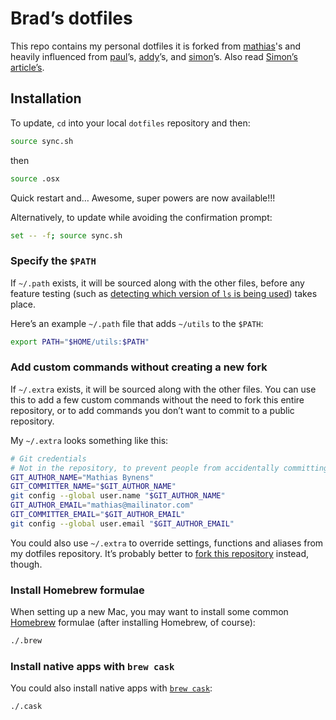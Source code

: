 # Brad’s dotfiles

This repo contains my personal dotfiles it is forked from [mathias](https://github.com/mathiasbynens/dotfiles/)'s and heavily influenced from [paul](https://github.com/paulirish/dotfiles/)’s, [addy](https://github.com/addyosmani/dotfiles/)’s, and [simon](https://github.com/simonowendesign/dotfiles/)’s. Also read [Simon’s](http://simonowendesign.co.uk/blog/2012/12/02/mother-effing-dotfiles/) [article’s](http://net.tutsplus.com/tutorials/tools-and-tips/setting-up-a-mac-dev-machine-from-zero-to-hero-with-dotfiles/).


## Installation

To update, `cd` into your local `dotfiles` repository and then:

```bash
source sync.sh
```

then

```bash
source .osx
```

Quick restart and… Awesome, super powers are now available!!!

Alternatively, to update while avoiding the confirmation prompt:

```bash
set -- -f; source sync.sh
```

### Specify the `$PATH`

If `~/.path` exists, it will be sourced along with the other files, before any feature testing (such as [detecting which version of `ls` is being used](https://github.com/mathiasbynens/dotfiles/blob/aff769fd75225d8f2e481185a71d5e05b76002dc/.aliases#L21-26)) takes place.

Here’s an example `~/.path` file that adds `~/utils` to the `$PATH`:

```bash
export PATH="$HOME/utils:$PATH"
```

### Add custom commands without creating a new fork

If `~/.extra` exists, it will be sourced along with the other files. You can use this to add a few custom commands without the need to fork this entire repository, or to add commands you don’t want to commit to a public repository.

My `~/.extra` looks something like this:

```bash
# Git credentials
# Not in the repository, to prevent people from accidentally committing under my name
GIT_AUTHOR_NAME="Mathias Bynens"
GIT_COMMITTER_NAME="$GIT_AUTHOR_NAME"
git config --global user.name "$GIT_AUTHOR_NAME"
GIT_AUTHOR_EMAIL="mathias@mailinator.com"
GIT_COMMITTER_EMAIL="$GIT_AUTHOR_EMAIL"
git config --global user.email "$GIT_AUTHOR_EMAIL"
```

You could also use `~/.extra` to override settings, functions and aliases from my dotfiles repository. It’s probably better to [fork this repository](https://github.com/mathiasbynens/dotfiles/fork) instead, though.

### Install Homebrew formulae

When setting up a new Mac, you may want to install some common [Homebrew](http://brew.sh/) formulae (after installing Homebrew, of course):

```bash
./.brew
```

### Install native apps with `brew cask`

You could also install native apps with [`brew cask`](https://github.com/phinze/homebrew-cask):

```bash
./.cask
```